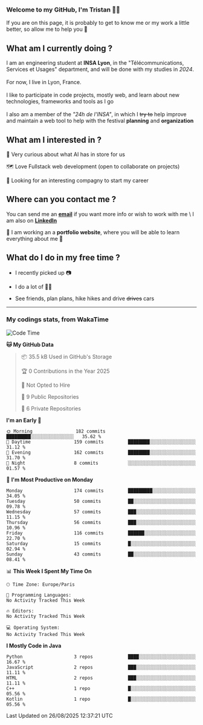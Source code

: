 ### Welcome to my GitHub, I'm Tristan 👨‍💻

If you are on this page, it is probably to get to know me or my work a little better, so allow me to help you 💁

## What am I currently doing ?

I am an engineering student at **INSA Lyon**, in the "Télécommunications, Services et Usages" department, and will be done with my studies in *2024*. \
\
For now, I live in Lyon, France. \
\
I like to participate in code projects, mostly web, and learn about new technologies, frameworks and tools as I go
\
\
I also am a member of the *"24h de l'INSA"*, in which I ~~try to~~  help improve and maintain a web tool to help with the festival **planning** and **organization**

## What am I interested in ?
   
   🤖 Very curious about what AI has in store for us
   
   🗺️ Love Fullstack web development (open to collaborate on projects)

   🤔 Looking for an interesting compagny to start my career

## Where can you contact me ?

You can send me an **[email](mailto:tristan.dve@gmail.com)** if you want more info or wish to work with me \\
I am also on **[LinkedIn](https://www.linkedin.com/in/tristan-devin/)**

🚧 I am working an a **portfolio website**, where you will be able to learn everything about me 🚧

## What do I do in my free time ?

 - I recently picked up 📷
   
 - I do a lot of 🧗‍♂️
   
 - See friends, plan plans, hike hikes and drive ~~drives~~ cars

---
### My codings stats, from WakaTime

<!--START_SECTION:waka-->
![Code Time](http://img.shields.io/badge/Code%20Time-394%20hrs%2032%20mins-blue)

**🐱 My GitHub Data** 

> 📦 35.5 kB Used in GitHub's Storage 
 > 
> 🏆 0 Contributions in the Year 2025
 > 
> 🚫 Not Opted to Hire
 > 
> 📜 9 Public Repositories 
 > 
> 🔑 6 Private Repositories 
 > 
**I'm an Early 🐤** 

```text
🌞 Morning                182 commits         █████████░░░░░░░░░░░░░░░░   35.62 % 
🌆 Daytime                159 commits         ████████░░░░░░░░░░░░░░░░░   31.12 % 
🌃 Evening                162 commits         ████████░░░░░░░░░░░░░░░░░   31.70 % 
🌙 Night                  8 commits           ░░░░░░░░░░░░░░░░░░░░░░░░░   01.57 % 
```
📅 **I'm Most Productive on Monday** 

```text
Monday                   174 commits         █████████░░░░░░░░░░░░░░░░   34.05 % 
Tuesday                  50 commits          ██░░░░░░░░░░░░░░░░░░░░░░░   09.78 % 
Wednesday                57 commits          ███░░░░░░░░░░░░░░░░░░░░░░   11.15 % 
Thursday                 56 commits          ███░░░░░░░░░░░░░░░░░░░░░░   10.96 % 
Friday                   116 commits         ██████░░░░░░░░░░░░░░░░░░░   22.70 % 
Saturday                 15 commits          █░░░░░░░░░░░░░░░░░░░░░░░░   02.94 % 
Sunday                   43 commits          ██░░░░░░░░░░░░░░░░░░░░░░░   08.41 % 
```


📊 **This Week I Spent My Time On** 

```text
🕑︎ Time Zone: Europe/Paris

💬 Programming Languages: 
No Activity Tracked This Week

🔥 Editors: 
No Activity Tracked This Week

💻 Operating System: 
No Activity Tracked This Week
```

**I Mostly Code in Java** 

```text
Python                   3 repos             ████░░░░░░░░░░░░░░░░░░░░░   16.67 % 
JavaScript               2 repos             ███░░░░░░░░░░░░░░░░░░░░░░   11.11 % 
HTML                     2 repos             ███░░░░░░░░░░░░░░░░░░░░░░   11.11 % 
C++                      1 repo              █░░░░░░░░░░░░░░░░░░░░░░░░   05.56 % 
Kotlin                   1 repo              █░░░░░░░░░░░░░░░░░░░░░░░░   05.56 % 
```




 Last Updated on 26/08/2025 12:37:21 UTC
<!--END_SECTION:waka-->
